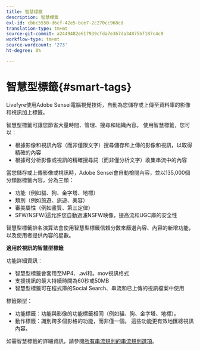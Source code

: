 ```yaml
---
title: 智慧標籤
description: 智慧標籤
exl-id: cbbc5550-d6cf-42e5-bce7-2c270cc968cd
translation-type: tm+mt
source-git-commit: a2449482e617939cfda7e367da34875bf187c4c9
workflow-type: tm+mt
source-wordcount: '273'
ht-degree: 0%

---
```


# 智慧型標籤{#smart-tags}

Livefyre使用Adobe Sensei電腦視覺技術，自動為您儲存或上傳至資料庫的影像和視訊加上標籤。

智慧型標籤可讓您節省大量時間、管理、搜尋和組織內容。 使用智慧標籤，您可以：

* 根據影像和視訊內容（而非僅限文字）搜尋儲存和上傳的影像和視訊，以取得精確的內容
* 根據可分析影像或視訊的精確搜尋詞（而非僅分析文字）收集串流中的內容

當您儲存或上傳影像或視訊時，Adobe Sensei會自動檢閱內容，並以135,000個分類器標籤內容，分為三類：

* 功能（例如貓、狗、金字塔、地標）
* 類別（例如旅遊、旅遊、美容）
* 審美屬性（例如畫質、第三定律）
* SFW/NSFW(這允許您自動過濾NSFW映像，提高流和UGC庫的安全性

智慧型標籤排名演算法會使用智慧型標籤信賴分數來篩選內容、內容的新增功能，以及使用者提供內容的星數。

**適用於視訊的智慧型標籤**

功能詳細資訊：

* 智慧型標籤會套用至MP4、.avi和。mov視訊格式
* 支援視訊的最大持續時間為60秒或50MB
* 智慧型標籤可在程式庫的Social Search、串流和已上傳的視訊檔案中使用

標籤類型：

* 功能標籤：功能與影像的功能標籤相同（例如貓、狗、金字塔、地標）。
* 動作標籤：識別跨多個影格的功能，而非僅一個。 這些功能更有效地匯總視訊內容。

如需智慧標籤的詳細資訊，請參閱[所有串流規則的串流規則選項](../../c-streams/c-stream-rule-options-for-all-stream-rules.md#c_stream_rule_options_for_all_stream_rules)。
